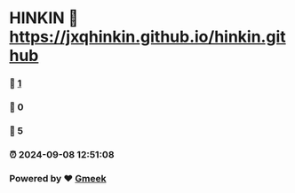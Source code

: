 # HINKIN :link: https://jxqhinkin.github.io/hinkin.github 
### :page_facing_up: [1](https://jxqhinkin.github.io/hinkin.github/tag.html) 
### :speech_balloon: 0 
### :hibiscus: 5 
### :alarm_clock: 2024-09-08 12:51:08 
### Powered by :heart: [Gmeek](https://github.com/Meekdai/Gmeek)
